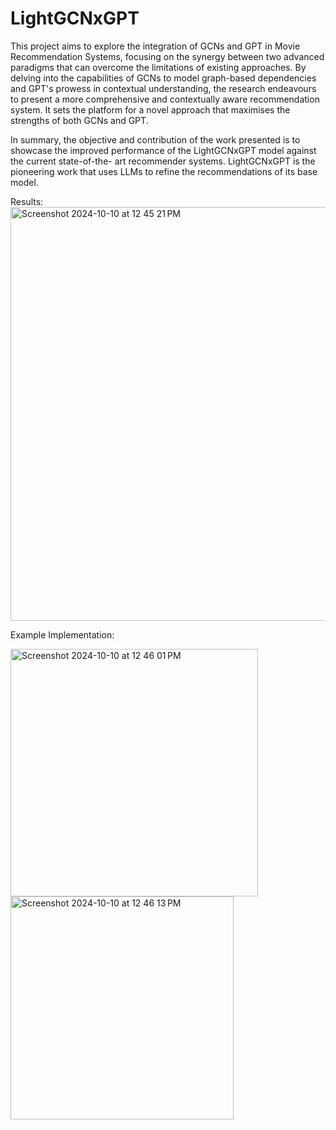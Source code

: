 # LightGCNxGPT

This project aims to explore the integration of GCNs and GPT in Movie
Recommendation Systems, focusing on the synergy between two advanced
paradigms that can overcome the limitations of existing approaches. By delving into
the capabilities of GCNs to model graph-based dependencies and GPT's prowess in
contextual understanding, the research endeavours to present a more comprehensive
and contextually aware recommendation system. It sets the platform for a novel
approach that maximises the strengths of both GCNs and GPT.

In summary, the objective and contribution of the work presented is to showcase the
improved performance of the LightGCNxGPT model against the current state-of-the-
art recommender systems. LightGCNxGPT is the pioneering work that uses LLMs to
refine the recommendations of its base model.

Results:
<img width="662" alt="Screenshot 2024-10-10 at 12 45 21 PM" src="https://github.com/user-attachments/assets/e265e864-52c8-4f15-836c-aac6a931f983">

Example Implementation:

<img width="396" alt="Screenshot 2024-10-10 at 12 46 01 PM" src="https://github.com/user-attachments/assets/38febeaa-c89b-4d74-8bf2-d08e11453d5e">

<img width="357" alt="Screenshot 2024-10-10 at 12 46 13 PM" src="https://github.com/user-attachments/assets/51f06a17-7a48-4ed5-8567-d58af2eff126">
